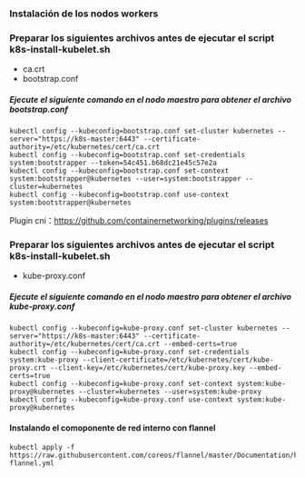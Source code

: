 ### Instalación de los nodos workers


### Preparar los siguientes archivos antes de ejecutar el script k8s-install-kubelet.sh
+ ca.crt
+ bootstrap.conf

##### Ejecute el siguiente comando en el nodo maestro para obtener el archivo bootstrap.conf
```console
kubectl config --kubeconfig=bootstrap.conf set-cluster kubernetes --server="https://k8s-master:6443" --certificate-authority=/etc/kubernetes/cert/ca.crt
kubectl config --kubeconfig=bootstrap.conf set-credentials system:bootstrapper --token=54c451.b68dc21e45c57e2a
kubectl config --kubeconfig=bootstrap.conf set-context system:bootstrapper@kubernetes --user=system:bootstrapper --cluster=kubernetes
kubectl config --kubeconfig=bootstrap.conf use-context system:bootstrapper@kubernetes
```
Plugin cni：https://github.com/containernetworking/plugins/releases



### Preparar los siguientes archivos antes de ejecutar el script k8s-install-kubelet.sh
+ kube-proxy.conf

##### Ejecute el siguiente comando en el nodo maestro para obtener el archivo kube-proxy.conf
```console
kubectl config --kubeconfig=kube-proxy.conf set-cluster kubernetes --server="https://k8s-master:6443" --certificate-authority=/etc/kubernetes/cert/ca.crt --embed-certs=true
kubectl config --kubeconfig=kube-proxy.conf set-credentials system:kube-proxy --client-certificate=/etc/kubernetes/cert/kube-proxy.crt --client-key=/etc/kubernetes/cert/kube-proxy.key --embed-certs=true
kubectl config --kubeconfig=kube-proxy.conf set-context system:kube-proxy@kubernetes --cluster=kubernetes --user=system:kube-proxy
kubectl config --kubeconfig=kube-proxy.conf use-context system:kube-proxy@kubernetes
```
#### Instalando el comoponente de red interno con flannel
```console
kubectl apply -f https://raw.githubusercontent.com/coreos/flannel/master/Documentation/kube-flannel.yml
```
